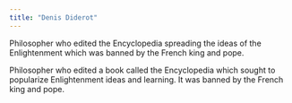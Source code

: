 ```yaml
---
title: "Denis Diderot"
---
```

Philosopher who edited the Encyclopedia spreading the ideas of the Enlightenment which was banned by the French king and pope.

Philosopher who edited a book called the Encyclopedia which sought to popularize Enlightenment ideas and learning. It was banned by the French king and pope.

